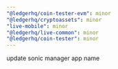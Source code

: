 ```yaml
---
"@ledgerhq/coin-tester-evm": minor
"@ledgerhq/cryptoassets": minor
"live-mobile": minor
"@ledgerhq/live-common": minor
"@ledgerhq/coin-tester": minor
---
```


update sonic manager app name